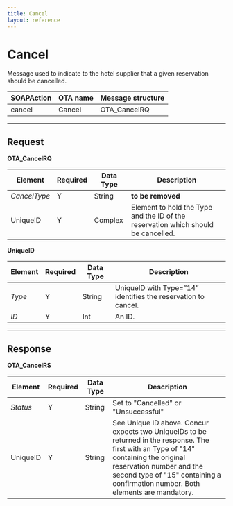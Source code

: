 ```yaml
---
title: Cancel
layout: reference
---
```


# Cancel

Message used to indicate to the hotel supplier that a given reservation should be cancelled.

| SOAPAction | OTA name | Message structure | 
|------------|----------|-------------------|
| cancel     | Cancel   | OTA_CancelRQ |

---

## Request


**OTA_CancelRQ**

| Element      | Required | Data Type | Description |
|--------------|----------|-----------|-------------|
| *CancelType* | Y        | String	  | **to be removed** |
| UniqueID     | Y        | Complex   | Element to hold the Type and the ID of the reservation which should be cancelled. |

**UniqueID**

| Element  | Required | Data Type | Description |
|----------|----------|-----------|-------------|
| *Type*   | Y        | String    | UniqueID with Type=”14” identifies the reservation to cancel. |
| *ID*     | Y        | Int       | An ID. |


---


## Response

**OTA_CancelRS**

| Element  | Required | Data Type | Description |
|----------|----------|-----------|-------------|
| *Status* | Y        | String    | Set to "Cancelled" or "Unsuccessful" |
| UniqueID | Y        | String    | See Unique ID above. Concur expects two UniqueIDs to be returned in the response.  The first with an Type of "14" containing the original reservation number and the second type of "15" containing a confirmation number.  Both elements are mandatory. |
